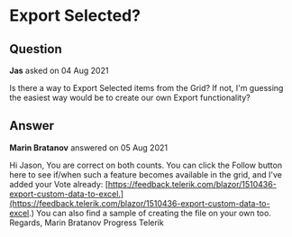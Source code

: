 # Export Selected?

## Question

**Jas** asked on 04 Aug 2021

Is there a way to Export Selected items from the Grid? If not, I'm guessing the easiest way would be to create our own Export functionality?

## Answer

**Marin Bratanov** answered on 05 Aug 2021

Hi Jason, You are correct on both counts. You can click the Follow button here to see if/when such a feature becomes available in the grid, and I've added your Vote already: [https://feedback.telerik.com/blazor/1510436-export-custom-data-to-excel.](https://feedback.telerik.com/blazor/1510436-export-custom-data-to-excel.) You can also find a sample of creating the file on your own too. Regards, Marin Bratanov Progress Telerik

